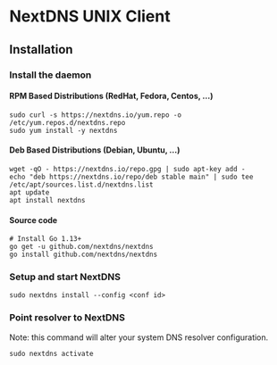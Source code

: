 # NextDNS UNIX Client

## Installation

### Install the daemon

#### RPM Based Distributions (RedHat, Fedora, Centos, …)

```
sudo curl -s https://nextdns.io/yum.repo -o /etc/yum.repos.d/nextdns.repo
sudo yum install -y nextdns
```

#### Deb Based Distributions (Debian, Ubuntu, …)

```
wget -qO - https://nextdns.io/repo.gpg | sudo apt-key add -
echo "deb https://nextdns.io/repo/deb stable main" | sudo tee /etc/apt/sources.list.d/nextdns.list
apt update
apt install nextdns
```

#### Source code

```
# Install Go 1.13+
go get -u github.com/nextdns/nextdns
go install github.com/nextdns/nextdns
```

### Setup and start NextDNS

```
sudo nextdns install --config <conf id>
```

### Point resolver to NextDNS

Note: this command will alter your system DNS resolver configuration.

```
sudo nextdns activate
```
